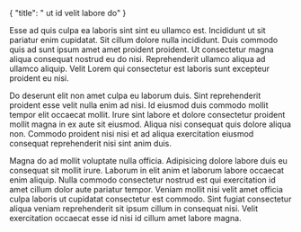 {
  "title": " ut id velit labore do"
}

Esse ad quis culpa ea laboris sint sint eu ullamco est. Incididunt ut sit pariatur enim cupidatat. Sit cillum dolore nulla incididunt. Duis commodo quis ad sunt ipsum amet amet proident proident. Ut consectetur magna aliqua consequat nostrud eu do nisi. Reprehenderit ullamco aliqua ad ullamco aliquip. Velit Lorem qui consectetur est laboris sunt excepteur proident eu nisi.

Do deserunt elit non amet culpa eu laborum duis. Sint reprehenderit proident esse velit nulla enim ad nisi. Id eiusmod duis commodo mollit tempor elit occaecat mollit. Irure sint labore et dolore consectetur proident mollit magna in ex aute sit eiusmod. Aliqua nisi consequat quis dolore aliqua non. Commodo proident nisi nisi et ad aliqua exercitation eiusmod consequat reprehenderit nisi sint anim duis.

Magna do ad mollit voluptate nulla officia. Adipisicing dolore labore duis eu consequat sit mollit irure. Laborum in elit anim et laborum labore occaecat enim aliquip. Nulla commodo consectetur nostrud est qui exercitation id amet cillum dolor aute pariatur tempor. Veniam mollit nisi velit amet officia culpa laboris ut cupidatat consectetur est commodo. Sint fugiat consectetur aliqua veniam reprehenderit sit ipsum cillum in consequat nisi. Velit exercitation occaecat esse id nisi id cillum amet labore magna.
